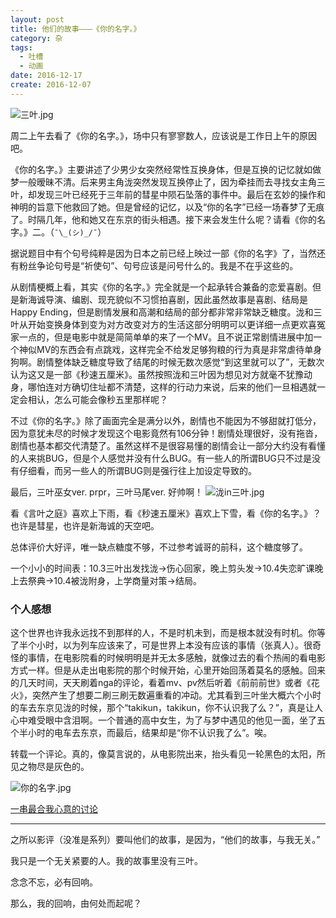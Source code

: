 ```yaml
---
layout: post
title: 他们的故事———《你的名字。》
category: 杂
tags:
  - 吐槽
  - 动画
date: 2016-12-17
create: 2016-12-07
---
```


![三叶.jpg](https://ooo.0o0.ooo/2016/12/17/58551ec920b6c.jpg)

周二上午去看了《你的名字。》，场中只有寥寥数人，应该说是工作日上午的原因吧。

《你的名字。》主要讲述了少男少女突然经常性互换身体，但是互换的记忆就如做梦一般暧昧不清。后来男主角泷突然发现互换停止了，因为牵挂而去寻找女主角三叶，却发现三叶已经死于三年前的彗星中陨石坠落的事件中。最后在玄妙的操作和神明的旨意下他救回了她。但是曾经的记忆，以及“你的名字”已经一场春梦了无痕了。时隔几年，他和她又在东京的街头相遇。接下来会发生什么呢？请看《你的名字。》二。（`¯\_(シ)_/¯`）

据说题目中有个句号纯粹是因为日本之前已经上映过一部《你的名字》了，当然还有粉丝争论句号是“祈使句”、句号应该是问号什么的。我是不在乎这些的。

从剧情梗概上看，其实《你的名字。》完全就是一个起承转合兼备的恋爱喜剧。但是新海诚导演、编剧、现充貌似不习惯拍喜剧，因此虽然故事是喜剧、结局是Happy Ending，但是剧情发展和高潮和结局的部分都非常非常缺乏糖度。泷和三叶从开始变换身体到变为对方改变对方的生活这部分明明可以更详细一点更欢喜冤家一点的，但是电影中就是简简单单的来了一个MV。且不说正常剧情进展中加一个神似MV的东西会有点跳戏，这样完全不给发足够狗粮的行为真是非常虐待单身狗啊。剧情整体缺乏糖度导致了结尾的时候无数次感觉“到这里就可以了”，无数次认为这又是一部《秒速五厘米》。虽然按照泷和三叶因为想见对方就毫不犹豫动身，哪怕连对方确切住址都不清楚，这样的行动力来说，后来的他们一旦相遇就一定会相认，怎么可能会像秒五里那样呢？

不过《你的名字。》除了画面完全是满分以外，剧情也不能因为不够甜就打低分，因为意犹未尽的时候才发现这个电影竟然有106分钟！剧情处理很好，没有拖沓，剧情也基本都交代清楚了。虽然这样不是很容易懂的剧情会让一部分大约没有看懂的人来挑BUG，但是个人感觉并没有什么BUG。有一些人的所谓BUG只不过是没有仔细看，而另一些人的所谓BUG则是强行往上加设定导致的。

最后，三叶巫女ver. prpr，三叶马尾ver. 好帅啊！
![泷in三叶.jpg](https://ooo.0o0.ooo/2016/12/17/58551ec82f5b6.jpg)

看《言叶之庭》喜欢上下雨，看《秒速五厘米》喜欢上下雪，看《你的名字。》？也许是彗星，也许是新海诚的天空吧。

总体评价大好评，唯一缺点糖度不够，不过参考诚哥的前科，这个糖度够了。

一个小小的时间表：10.3三叶出发找泷->伤心回家，晚上剪头发->10.4失恋旷课晚上去祭典->10.4被泷附身，上学商量对策->结局。

### 个人感想

这个世界也许我永远找不到那样的人，不是时机未到，而是根本就没有时机。你等了半个小时，以为列车应该来了，可是世界上本没有应该的事情（张真人）。很奇怪的事情，在电影院看的时候明明是并无太多感触，就像过去的看个热闹的看电影方式一样。但是从走出电影院的那个时候开始，心里开始回荡着莫名的感触。回来的几天时间，天天刷着nga的评论，看着mv、pv然后听着《前前前世》或者《花火》，突然产生了想要二刷三刷无数遍重看的冲动。尤其看到三叶坐大概六个小时的车去东京见泷的时候，那个“takikun，takikun，你不认识我了么？”，真是让人心中难受眼中含泪啊。一个普通的高中女生，为了与梦中遇见的他见一面，坐了五个半小时的电车去东京，而最后，结果却是“你不认识我了么”。唉。

转载一个评论。真的，像莫言说的，从电影院出来，抬头看见一轮黑色的太阳，所见之物尽是灰色的。

![你的名字.jpg](https://ooo.0o0.ooo/2016/12/08/584973b94fd69.jpg)

[一串最合我心意的讨论](http://nga.178.com/read.php?tid=10537820)

---
之所以影评（没准是系列）要叫他们的故事，是因为，“他们的故事，与我无关。”

我只是一个无关紧要的人。我的故事里没有三叶。

念念不忘，必有回响。

那么，我的回响，由何处而起呢？
